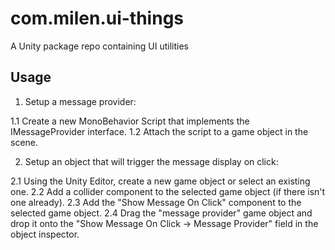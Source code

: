 # com.milen.ui-things
A Unity package repo containing UI utilities


## Usage

1. Setup a message provider:

1.1 Create a new MonoBehavior Script that implements the IMessageProvider interface.
1.2 Attach the script to a game object in the scene.

2. Setup an object that will trigger the message display on click:

2.1 Using the Unity Editor, create a new game object or select an existing one.
2.2 Add a collider component to the selected game object (if there isn't one already).
2.3 Add the "Show Message On Click" component to the selected game object.
2.4 Drag the "message provider" game object and drop it onto the "Show Message On Click -> Message Provider" field in the object inspector.

